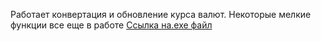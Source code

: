 Работает конвертация и обновление курса валют.
Некоторые мелкие функции все еще в работе
<a href="https://drive.google.com/file/d/1enCg1WAR-q23Mnlvn5o1VQphrFtEfC8A/view?usp=drive_link">Ссылка на.exe файл</a>
